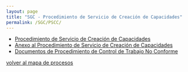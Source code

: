 ```yaml
---
layout: page
title: "SGC - Procedimiento de Servicio de Creación de Capacidades"
permalink: /SGC/PSCC/
---
```


 - [Procedimiento de Servicio de Creación de Capacidades](PSCC-v0.pdf)
 - [Anexo al Procedimiento de Servicio de Creación de Capacidades](PSCC-v0-anexo.pdf)
 - [Documentos de Procedimiento de Control de Trabajo No Conforme](http://lancis.ecologia.unam.mx/SGC/PCTN/)

[volver al mapa de procesos](http://lancis.ecologia.unam.mx/SGC/)

